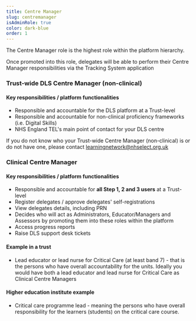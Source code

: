 ```yaml
---
title: Centre Manager
slug: centremanager
isAdminRole: true
color: dark-blue
order: 1
---
```

The Centre Manager role is the highest role within the platform hierarchy.​

Once promoted into this role, delegates will be able to perform their Centre Manager responsibilities via the Tracking System application​

<div class="nhsuk-grid-row nhsuk-card-group step1-double-roles">

<div class="nhsuk-grid-column-one-half nhsuk-card-group__item">

<div class="nhsuk-card">

### Trust-wide DLS Centre Manager (non-clinical)​

<div class="nhsuk-card__content">

#### Key responsibilities / platform functionalities​

- Responsible and accountable for the DLS platform at a Trust-level​
- Responsible and accountable for non-clinical proficiency frameworks (i.e. Digital Skills)​
- NHS England TEL's main point of contact for your DLS centre​

If you do not know who your Trust-wide Centre Manager (non-clinical) is or do not have one, please contact learningnetwork@nhselect.org.uk

</div>

</div>

</div>

<div class="nhsuk-grid-column-one-half nhsuk-card-group__item">

<div class="nhsuk-card">

### Clinical Centre Manager​

<div class="nhsuk-card__content">

#### Key responsibilities / platform functionalities​

- Responsible and accountable for **all Step 1, 2 and 3 users** at a Trust-level​
- Register delegates / approve delegates' self-registrations ​
- View delegates details, including PRN​
- Decides who will act as Administrators, Educator/Managers and Assessors by promoting them into these roles within the platform​
- Access progress reports ​
- Raise DLS support desk tickets​

<div class="role_trust-example">

#### Example in a trust

- Lead educator or lead nurse for Critical Care (at least band 7)​ - that is the persons who have overall accountability for the units. Ideally you would have both a lead educator and lead nurse for Critical Care as Clinical Centre Managers​

#### Higher education institute example

- ​Critical care programme lead - meaning the persons who have overall responsibility for the learners (students) on the critical care course.

</div>

</div>

</div>

</div>

</div>
